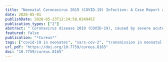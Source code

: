```yaml
---
title: "Neonatal Coronavirus 2019 (COVID-19) Infection: A Case Report and Review of Literature"
date: 2020-05-01
publishDate: 2020-05-23T12:24:58.024945Z
publication_types: ["2"]
abstract: " Coronavirus disease 2019 (COVID-19), caused by severe acute respiratory syndrome coronavirus 2 (SARS-CoV-2), has led to a global pandemic affecting 213 countries as of April 26, 2020. Although this disease is affecting all age groups, infants and children seem to be at a lower risk of severe infection, for reasons unknown at this time. We report a case of neonatal infection in New York, United States, and provide a review of the published cases. A 22-day-old, previously healthy, full-term neonate was hospitalized after presenting with a one-day history of fever and poor feeding. Routine neonatal sepsis evaluation was negative. SARS-CoV-2 polymerase chain reaction (PCR) testing was obtained, given rampant community transmission, which returned positive. There were no other laboratory or radiographic abnormalities. The infant recovered completely and was discharged home in two days once his feeding improved. The family was advised to self-quarantine to prevent the transmission of COVID-19. We believe that the mode of transmission was horizontal spread from his caregivers. This case highlights the milder presentation of COVID-19 in otherwise healthy, full-term neonates. COVID-19 must be considered in the evaluation of a febrile infant. Infants and children may play an important role in the transmission of COVID-19 in the community. Hence, with an understanding of the transmission patterns, parents and caregivers would be better equipped to limit the spread of the virus and protect the more vulnerable population. "
featured: false
publication: "*Cureus*"
tags: ["covid-19 in neonates", "sars-cov-2", "transmission in neonatal covid-19"]
url_pdf: "https://doi.org/10.7759/cureus.8165"
doi: "10.7759/cureus.8165"
---
```


